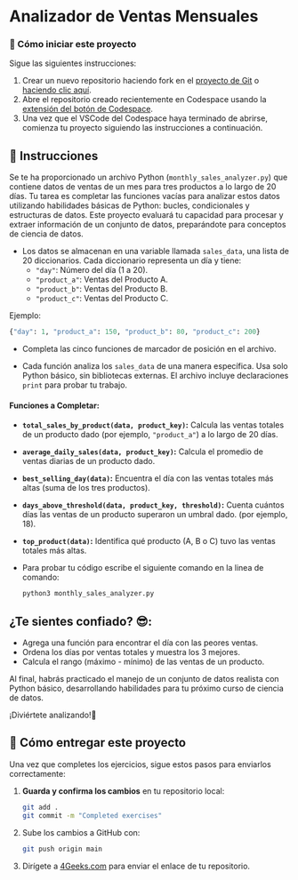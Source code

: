 # Analizador de Ventas Mensuales

<onlyfor saas="false" withBanner="false">
  
### 🌱 Cómo iniciar este proyecto

Sigue las siguientes instrucciones:

1. Crear un nuevo repositorio haciendo fork en el [proyecto de Git](https://github.com/4GeeksAcademy/monthly-sales-analyzer-project) o [haciendo clic aquí](https://github.com/4GeeksAcademy/monthly-sales-analyzer-project/fork).
2. Abre el repositorio creado recientemente en Codespace usando la [extensión del botón de Codespace](https://docs.github.com/en/codespaces/developing-in-codespaces/creating-a-codespace-for-a-repository#creating-a-codespace-for-a-repository).
3. Una vez que el VSCode del Codespace haya terminado de abrirse, comienza tu proyecto siguiendo las instrucciones a continuación.

</onlyfor>


## 📝 Instrucciones

Se te ha proporcionado un archivo Python (`monthly_sales_analyzer.py`) que contiene datos de ventas de un mes para tres productos a lo largo de 20 días. Tu tarea es completar las funciones vacías para analizar estos datos utilizando habilidades básicas de Python: bucles, condicionales y estructuras de datos. Este proyecto evaluará tu capacidad para procesar y extraer información de un conjunto de datos, preparándote para conceptos de ciencia de datos.


- Los datos se almacenan en una variable llamada `sales_data`, una lista de 20 diccionarios. Cada diccionario representa un día y tiene:
    - `"day"`: Número del día (1 a 20).
    - `"product_a"`: Ventas del Producto A.
    - `"product_b"`: Ventas del Producto B.
    - `"product_c"`: Ventas del Producto C.

Ejemplo: 

```python
{"day": 1, "product_a": 150, "product_b": 80, "product_c": 200}
```

- Completa las cinco funciones de marcador de posición en el archivo. 

- Cada función analiza los `sales_data` de una manera específica. Usa solo Python básico, sin bibliotecas externas. El archivo incluye declaraciones `print` para probar tu trabajo.

#### Funciones a Completar:  
- **`total_sales_by_product(data, product_key)`:** Calcula las ventas totales de un producto dado (por ejemplo, `"product_a"`) a lo largo de 20 días.


- **`average_daily_sales(data, product_key)`:** Calcula el promedio de ventas diarias de un producto dado.


- **`best_selling_day(data)`:** Encuentra el día con las ventas totales más altas (suma de los tres productos).

- **`days_above_threshold(data, product_key, threshold)`:** Cuenta cuántos días las ventas de un producto superaron un umbral dado. (por ejemplo, 18).

- **`top_product(data)`:** Identifica qué producto (A, B o C) tuvo las ventas totales más altas.

- Para probar tu código escribe el siguiente comando en la linea de comando:

    ```bash
    python3 monthly_sales_analyzer.py
    ```

## ¿Te sientes confiado? 😎:  
- Agrega una función para encontrar el día con las peores ventas.
- Ordena los días por ventas totales y muestra los 3 mejores.
- Calcula el rango (máximo - mínimo) de las ventas de un producto.

  
Al final, habrás practicado el manejo de un conjunto de datos realista con Python básico, desarrollando habilidades para tu próximo curso de ciencia de datos. 

¡Diviértete analizando!🚀


## 🚛 Cómo entregar este proyecto

Una vez que completes los ejercicios, sigue estos pasos para enviarlos correctamente:  

1. **Guarda y confirma los cambios** en tu repositorio local:  

   ```sh
   git add .
   git commit -m "Completed exercises"
   ```
2. Sube los cambios a GitHub con:

    ```sh
    git push origin main
    ```
3. Dirígete a [4Geeks.com](https://4geeks.com) para enviar el enlace de tu repositorio.
